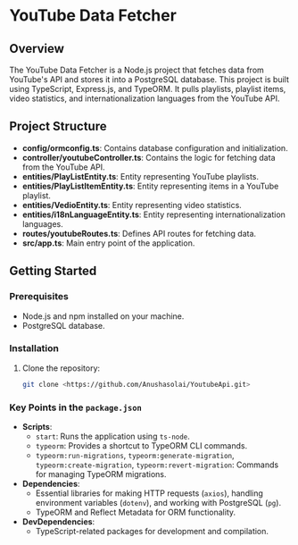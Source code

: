 # YouTube Data Fetcher
## Overview
The YouTube Data Fetcher is a Node.js project that fetches data from YouTube's API and stores it into a PostgreSQL database. This project is built using TypeScript, Express.js, and TypeORM. It pulls playlists, playlist items, video statistics, and internationalization languages from the YouTube API.
## Project Structure
- **config/ormconfig.ts**: Contains database configuration and initialization.
- **controller/youtubeController.ts**: Contains the logic for fetching data from the YouTube API.
- **entities/PlayListEntity.ts**: Entity representing YouTube playlists.
- **entities/PlayListItemEntity.ts**: Entity representing items in a YouTube playlist.
- **entities/VedioEntity.ts**: Entity representing video statistics.
- **entities/i18nLanguageEntity.ts**: Entity representing internationalization languages.
- **routes/youtubeRoutes.ts**: Defines API routes for fetching data.
- **src/app.ts**: Main entry point of the application.
## Getting Started
### Prerequisites
- Node.js and npm installed on your machine.
- PostgreSQL database.
### Installation
1. Clone the repository:
   ```bash
   git clone <https://github.com/Anushasolai/YoutubeApi.git>
### Key Points in the `package.json`
- **Scripts**:
  - `start`: Runs the application using `ts-node`.
  - `typeorm`: Provides a shortcut to TypeORM CLI commands.
  - `typeorm:run-migrations`, `typeorm:generate-migration`, `typeorm:create-migration`, `typeorm:revert-migration`: Commands for managing TypeORM migrations.
- **Dependencies**:
  - Essential libraries for making HTTP requests (`axios`), handling environment variables (`dotenv`), and working with PostgreSQL (`pg`).
  - TypeORM and Reflect Metadata for ORM functionality.
- **DevDependencies**:
  - TypeScript-related packages for development and compilation.